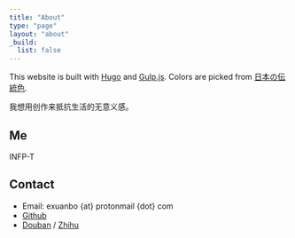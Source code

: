 ```yaml
---
title: "About"
type: "page"
layout: "about"
_build:
  list: false
---
```


This website is built with [Hugo](https://gohugo.io/) and [Gulp.js](https://gulpjs.com/). Colors are picked from [日本の伝統色](https://nipponcolors.com/).

我想用创作来抵抗生活的无意义感。

## Me

INFP-T

## Contact

- Email: exuanbo {at} protonmail {dot} com
- [Github](https://github.com/exuanbo/)
- [Douban](https://www.douban.com/people/exuanbo/) / [Zhihu](https://www.zhihu.com/people/cheng-xuan-bo-55-47)
